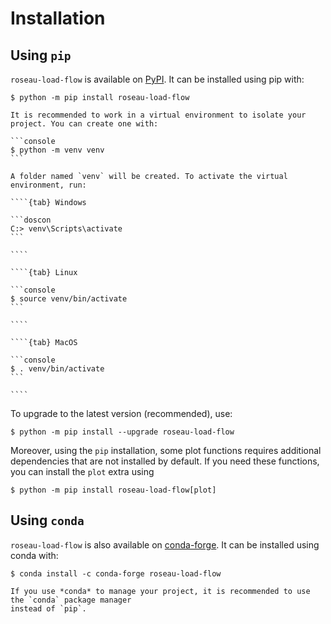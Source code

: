 # Installation

## Using `pip`

`roseau-load-flow` is available on [PyPI](https://pypi.org/project/roseau-load-flow/). It can be
installed using pip with:

```console
$ python -m pip install roseau-load-flow
```

`````{tip}
It is recommended to work in a virtual environment to isolate your project. You can create one with:

```console
$ python -m venv venv
```

A folder named `venv` will be created. To activate the virtual environment, run:

````{tab} Windows

```doscon
C:> venv\Scripts\activate
```

````

````{tab} Linux

```console
$ source venv/bin/activate
```

````

````{tab} MacOS

```console
$ . venv/bin/activate
```

````

`````

To upgrade to the latest version (recommended), use:

```console
$ python -m pip install --upgrade roseau-load-flow
```

Moreover, using the `pip` installation, some plot functions requires additional dependencies that are not installed by
default. If you need these functions, you can install the `plot` extra using

```console
$ python -m pip install roseau-load-flow[plot]
```

## Using `conda`

`roseau-load-flow` is also available on [conda-forge](https://anaconda.org/conda-forge/roseau-load-flow).
It can be installed using conda with:

```console
$ conda install -c conda-forge roseau-load-flow
```

```{tip}
If you use *conda* to manage your project, it is recommended to use the `conda` package manager
instead of `pip`.
```

<!-- Local Variables: -->
<!-- mode: markdown -->
<!-- coding: utf-8-unix -->
<!-- fill-column: 100 -->
<!-- ispell-local-dictionary: "english" -->
<!-- End: -->
